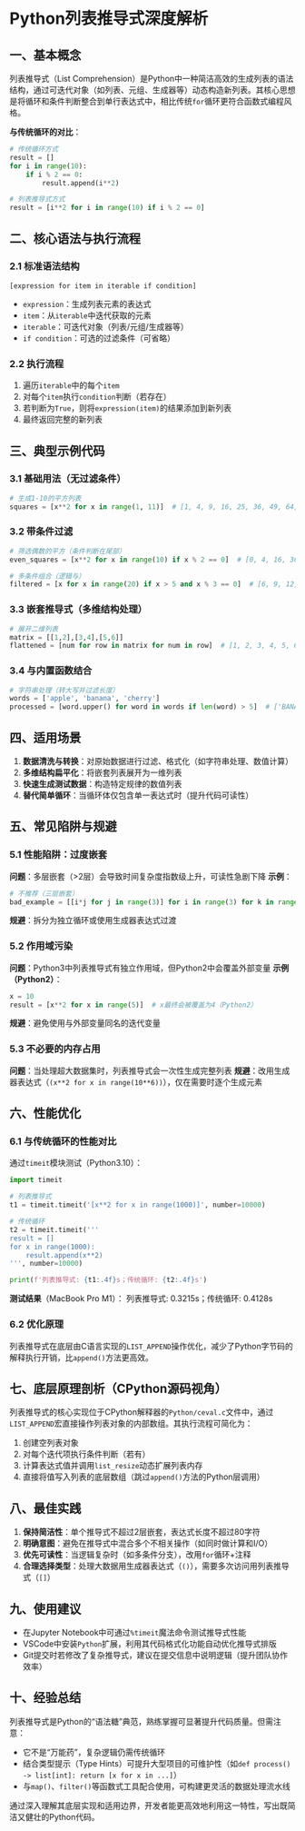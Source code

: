 # Python列表推导式深度解析

## 一、基本概念
列表推导式（List Comprehension）是Python中一种简洁高效的生成列表的语法结构，通过可迭代对象（如列表、元组、生成器等）动态构造新列表。其核心思想是将循环和条件判断整合到单行表达式中，相比传统`for`循环更符合函数式编程风格。

**与传统循环的对比**：
```python
# 传统循环方式
result = []
for i in range(10):
    if i % 2 == 0:
        result.append(i**2)

# 列表推导式方式
result = [i**2 for i in range(10) if i % 2 == 0]
```

## 二、核心语法与执行流程
### 2.1 标准语法结构
```plaintext
[expression for item in iterable if condition]
```
- `expression`：生成列表元素的表达式
- `item`：从`iterable`中迭代获取的元素
- `iterable`：可迭代对象（列表/元组/生成器等）
- `if condition`：可选的过滤条件（可省略）

### 2.2 执行流程
1. 遍历`iterable`中的每个`item`
2. 对每个`item`执行`condition`判断（若存在）
3. 若判断为`True`，则将`expression(item)`的结果添加到新列表
4. 最终返回完整的新列表

## 三、典型示例代码
### 3.1 基础用法（无过滤条件）
```python
# 生成1-10的平方列表
squares = [x**2 for x in range(1, 11)]  # [1, 4, 9, 16, 25, 36, 49, 64, 81, 100]
```

### 3.2 带条件过滤
```python
# 筛选偶数的平方（条件判断在尾部）
even_squares = [x**2 for x in range(10) if x % 2 == 0]  # [0, 4, 16, 36, 64]

# 多条件组合（逻辑与）
filtered = [x for x in range(20) if x > 5 and x % 3 == 0]  # [6, 9, 12, 15, 18]
```

### 3.3 嵌套推导式（多维结构处理）
```python
# 展开二维列表
matrix = [[1,2],[3,4],[5,6]]
flattened = [num for row in matrix for num in row]  # [1, 2, 3, 4, 5, 6]
```

### 3.4 与内置函数结合
```python
# 字符串处理（转大写并过滤长度）
words = ['apple', 'banana', 'cherry']
processed = [word.upper() for word in words if len(word) > 5]  # ['BANANA', 'CHERRY']
```

## 四、适用场景
1. **数据清洗与转换**：对原始数据进行过滤、格式化（如字符串处理、数值计算）
2. **多维结构扁平化**：将嵌套列表展开为一维列表
3. **快速生成测试数据**：构造特定规律的数值列表
4. **替代简单循环**：当循环体仅包含单一表达式时（提升代码可读性）

## 五、常见陷阱与规避
### 5.1 性能陷阱：过度嵌套
**问题**：多层嵌套（>2层）会导致时间复杂度指数级上升，可读性急剧下降
**示例**：
```python
# 不推荐（三层嵌套）
bad_example = [[i*j for j in range(3)] for i in range(3) for k in range(2)]
```
**规避**：拆分为独立循环或使用生成器表达式过渡

### 5.2 作用域污染
**问题**：Python3中列表推导式有独立作用域，但Python2中会覆盖外部变量
**示例（Python2）**：
```python
x = 10
result = [x**2 for x in range(5)]  # x最终会被覆盖为4（Python2）
```
**规避**：避免使用与外部变量同名的迭代变量

### 5.3 不必要的内存占用
**问题**：当处理超大数据集时，列表推导式会一次性生成完整列表
**规避**：改用生成器表达式（`(x**2 for x in range(10**6))`），仅在需要时逐个生成元素

## 六、性能优化
### 6.1 与传统循环的性能对比
通过`timeit`模块测试（Python3.10）：
```python
import timeit

# 列表推导式
t1 = timeit.timeit('[x**2 for x in range(1000)]', number=10000)

# 传统循环
t2 = timeit.timeit('''
result = []
for x in range(1000):
    result.append(x**2)
''', number=10000)

print(f'列表推导式: {t1:.4f}s；传统循环: {t2:.4f}s')
```
**测试结果**（MacBook Pro M1）：
列表推导式: 0.3215s；传统循环: 0.4128s

### 6.2 优化原理
列表推导式在底层由C语言实现的`LIST_APPEND`操作优化，减少了Python字节码的解释执行开销，比`append()`方法更高效。

## 七、底层原理剖析（CPython源码视角）
列表推导式的核心实现位于CPython解释器的`Python/ceval.c`文件中，通过`LIST_APPEND`宏直接操作列表对象的内部数组。其执行流程可简化为：
1. 创建空列表对象
2. 对每个迭代项执行条件判断（若有）
3. 计算表达式值并调用`list_resize`动态扩展列表内存
4. 直接将值写入列表的底层数组（跳过`append()`方法的Python层调用）

## 八、最佳实践
1. **保持简洁性**：单个推导式不超过2层嵌套，表达式长度不超过80字符
2. **明确意图**：避免在推导式中混合多个不相关操作（如同时做计算和I/O）
3. **优先可读性**：当逻辑复杂时（如多条件分支），改用`for`循环+注释
4. **合理选择类型**：处理大数据用生成器表达式（`()`），需要多次访问用列表推导式（`[]`）

## 九、使用建议
- 在Jupyter Notebook中可通过`%timeit`魔法命令测试推导式性能
- VSCode中安装`Python`扩展，利用其代码格式化功能自动优化推导式排版
- Git提交时若修改了复杂推导式，建议在提交信息中说明逻辑（提升团队协作效率）

## 十、经验总结
列表推导式是Python的“语法糖”典范，熟练掌握可显著提升代码质量。但需注意：
- 它不是“万能药”，复杂逻辑仍需传统循环
- 结合类型提示（Type Hints）可提升大型项目的可维护性（如`def process() -> list[int]: return [x for x in ...]`）
- 与`map()`、`filter()`等函数式工具配合使用，可构建更灵活的数据处理流水线

通过深入理解其底层实现和适用边界，开发者能更高效地利用这一特性，写出既简洁又健壮的Python代码。